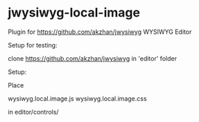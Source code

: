 jwysiwyg-local-image
====================

Plugin for https://github.com/akzhan/jwysiwyg WYSIWYG Editor


Setup for testing:

clone https://github.com/akzhan/jwysiwyg in 'editor' folder


Setup:

Place 

wysiwyg.local.image.js
wysiwyg.local.image.css

in editor/controls/

